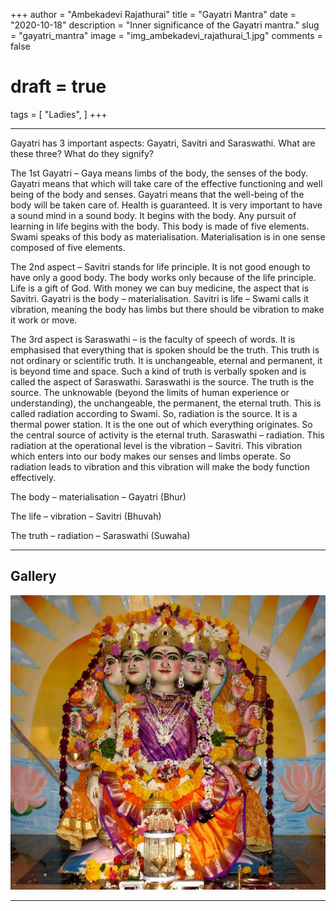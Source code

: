 +++
author = "Ambekadevi Rajathurai"
title = "Gayatri Mantra"
date = "2020-10-18"
description = "Inner significance of the Gayatri mantra."
slug = "gayatri_mantra"
image = "img_ambekadevi_rajathurai_1.jpg"
comments = false
# draft = true
tags = [
    "Ladies",
]
+++

---

Gayatri has 3 important aspects: Gayatri, Savitri and Saraswathi. What are these three? What do they signify?

The 1st Gayatri – Gaya means limbs of the body, the senses of the body. Gayatri means that which will take care of the effective functioning and well being of the body and senses. Gayatri means that the well-being of the body will be taken care of. Health is guaranteed. It is very important to have a sound mind in a sound body. It begins with the body.  Any pursuit of learning in life begins with the body. This body is made of five elements.  Swami speaks of this body as materialisation. Materialisation is in one sense composed of five elements.

The 2nd aspect – Savitri stands for life principle. It is not good enough to have only a good body. The body works only because of the life principle. Life is a gift of God.  With money we can buy medicine, the aspect that is Savitri. Gayatri is the body – materialisation. Savitri is life – Swami calls it vibration, meaning the body has limbs but there should be vibration to make it work or move.

The 3rd aspect is Saraswathi – is the faculty of speech of words. It is emphasised that everything that is spoken should be the truth.  This truth is not ordinary or scientific truth. It is unchangeable, eternal and permanent, it is beyond time and space. Such a kind of truth is verbally spoken and is called the aspect of Saraswathi. Saraswathi is the source.  The truth is the source. The unknowable (beyond the limits of human experience or understanding), the unchangeable, the permanent, the eternal truth.  This is called radiation according to Swami. So, radiation is the source.  It is a thermal power station. It is the one out of which everything originates. So the central source of activity is the eternal truth. Saraswathi – radiation. This radiation at the operational level is the vibration – Savitri. This vibration which enters into our body makes our senses and limbs operate. So radiation leads to vibration and this vibration will make the body function effectively.

The body – materialisation – Gayatri (Bhur)

The life – vibration – Savitri (Bhuvah)

The truth – radiation – Saraswathi (Suwaha)

---

## Gallery

![](img_ambekadevi_rajathurai_1.jpg)

---